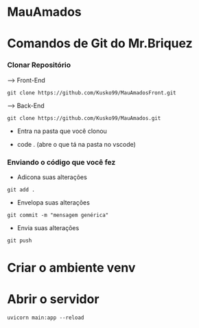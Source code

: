 # MauAmados

# Comandos de Git do Mr.Briquez

### Clonar Repositório

--> Front-End
```
git clone https://github.com/Kusko99/MauAmadosFront.git
```
--> Back-End
```
git clone https://github.com/Kusko99/MauAmados.git
```
* Entra na pasta que você clonou

* code . (abre o que tá na pasta no vscode)

### Enviando o código que você fez

* Adicona suas alterações

```
git add .
```

* Envelopa suas alterações
```
git commit -m "mensagem genérica"
```

* Envia suas alterações
```
git push
```

# Criar o ambiente venv

# Abrir o servidor 

```
uvicorn main:app --reload
```